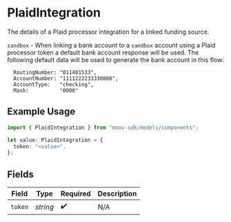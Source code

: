 # PlaidIntegration

The details of a Plaid processor integration for a linked funding source. 

`sandbox` - When linking a bank account to a `sandbox` account using a Plaid processor token a default bank account
response will be used. The following default data will be used to generate the bank account in this flow:

```
  RoutingNumber: "011401533",
  AccountNumber: "1111222233330000",
  AccountType:   "checking",
  Mask:          "0000"
```

## Example Usage

```typescript
import { PlaidIntegration } from "moov-sdk/models/components";

let value: PlaidIntegration = {
  token: "<value>",
};
```

## Fields

| Field              | Type               | Required           | Description        |
| ------------------ | ------------------ | ------------------ | ------------------ |
| `token`            | *string*           | :heavy_check_mark: | N/A                |
